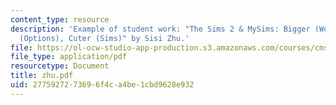 ```yaml
---
content_type: resource
description: 'Example of student work: "The Sims 2 & MySims: Bigger (Worlds), Better
  (Options), Cuter (Sims)" by Sisi Zhu.'
file: https://ol-ocw-studio-app-production.s3.amazonaws.com/courses/cms-600-videogame-theory-and-analysis-fall-2007/2775927273696f4ca4be1cbd9628e932_zhu.pdf
file_type: application/pdf
resourcetype: Document
title: zhu.pdf
uid: 27759272-7369-6f4c-a4be-1cbd9628e932
---
```

